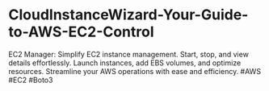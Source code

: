 # CloudInstanceWizard-Your-Guide-to-AWS-EC2-Control
EC2 Manager: Simplify EC2 instance management. Start, stop, and view details effortlessly. Launch instances, add EBS volumes, and optimize resources. Streamline your AWS operations with ease and efficiency. #AWS #EC2 #Boto3
